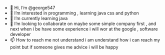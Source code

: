 - 👋 Hi, I’m @george547
- 👀 I’m interested in programming , learning java css and python
- 🌱 I’m currently learning java
- 💞️ I’m looking to collaborate on maybe some simple company first , and next when i be have some experience i will wor at the google , software developer
- 📫 How to reach me not understand i am understand how i can reach my point but if someone gives me advice i will be happy 

<!---
george547/george547 is a ✨ special ✨ repository because its `README.md` (this file) appears on your GitHub profile.
You can click the Preview link to take a look at your changes.
--->
